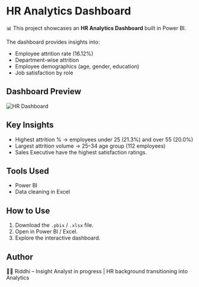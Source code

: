 # HR Analytics Dashboard

📊 This project showcases an **HR Analytics Dashboard** built in Power BI.

The dashboard provides insights into:
- Employee attrition rate (16.12%)  
- Department-wise attrition
- Employee demographics (age, gender, education)  
- Job satisfaction by role  

## Dashboard Preview
![HR Dashboard](https://github.com/user-attachments/assets/ad10599f-e5b4-441b-b5c2-2f9771f8cfb5)

## Key Insights
- Highest attrition % → employees under 25 (21.3%) and over 55 (20.0%)
- Largest attrition volume → 25–34 age group (112 employees)
- Sales Executive have the highest satisfaction ratings.  

## Tools Used
- Power BI
- Data cleaning in Excel

## How to Use
1. Download the `.pbix` / `.xlsx` file.  
2. Open in Power BI / Excel.  
3. Explore the interactive dashboard.  

## Author
👩‍💻 Riddhi – Insight Analyst in progress | HR background transitioning into Analytics  
